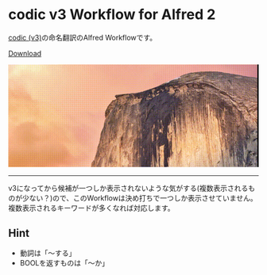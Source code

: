 # codic v3 Workflow for Alfred 2 

[codic (v3)](https://codic.jp)の命名翻訳のAlfred Workflowです。

[Download](https://github.com/yusuga/alfred-codic-workflow/blob/master/codic.alfredworkflow?raw=)

![preview](RESOURCES/codic.gif)

---

v3になってから候補が一つしか表示されないような気がする(複数表示されるものが少ない？)ので、このWorkflowは決め打ちで一つしか表示させていません。複数表示されるキーワードが多くなれば対応します。

## Hint

- 動詞は「〜する」
- BOOLを返すものは「〜か」